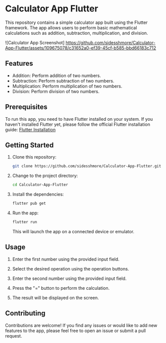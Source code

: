 # Calculator App Flutter

This repository contains a simple calculator app built using the Flutter framework. The app allows users to perform basic mathematical calculations such as addition, subtraction, multiplication, and division.

![Calculator App Screenshot]
https://github.com/sidesshmore/Calculator-App-Flutter/assets/109675078/c31652a0-ef39-45cf-b585-bbd66183c712


## Features

- Addition: Perform addition of two numbers.
- Subtraction: Perform subtraction of two numbers.
- Multiplication: Perform multiplication of two numbers.
- Division: Perform division of two numbers.

## Prerequisites

To run this app, you need to have Flutter installed on your system. If you haven't installed Flutter yet, please follow the official Flutter installation guide: [Flutter Installation](https://flutter.dev/docs/get-started/install)

## Getting Started

1. Clone this repository:

   ```bash
   git clone https://github.com/sidesshmore/Calculator-App-Flutter.git
   ```

2. Change to the project directory:

   ```bash
   cd Calculator-App-Flutter
   ```

3. Install the dependencies:

   ```bash
   flutter pub get
   ```

4. Run the app:

   ```bash
   flutter run
   ```

   This will launch the app on a connected device or emulator.

## Usage

1. Enter the first number using the provided input field.

2. Select the desired operation using the operation buttons.

3. Enter the second number using the provided input field.

4. Press the "=" button to perform the calculation.

5. The result will be displayed on the screen.

## Contributing

Contributions are welcome! If you find any issues or would like to add new features to the app, please feel free to open an issue or submit a pull request.










